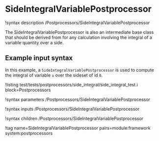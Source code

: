 # SideIntegralVariablePostprocessor

!syntax description /Postprocessors/SideIntegralVariablePostprocessor

The SideIntegralVariablePostprocessor is also an intermediate base class
that should be derived from for any calculation involving
the integral of a variable quantity over a side.

## Example input syntax

In this example, a `SideIntegralVariablePostprocessor` is used to compute the integral
of variable `u` over the sideset of id `0`.

!listing test/tests/postprocessors/side_integral/side_integral_test.i block=Postprocessors

!syntax parameters /Postprocessors/SideIntegralVariablePostprocessor

!syntax inputs /Postprocessors/SideIntegralVariablePostprocessor

!syntax children /Postprocessors/SideIntegralVariablePostprocessor

!tag name=SideIntegralVariablePostprocessor pairs=module:framework system:postprocessors
